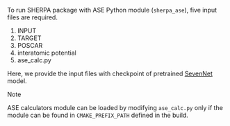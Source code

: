 To run SHERPA package with ASE Python module (`sherpa_ase`), five input files are required.

1. INPUT
2. TARGET
3. POSCAR
4. interatomic potential
5. ase_calc.py

Here, we provide the input files with checkpoint of pretrained [SevenNet](https://github.com/MDIL-SNU/SevenNet) model. 

> [!NOTE]
> ASE calculators module can be loaded by modifying `ase_calc.py` only if the module can be found in `CMAKE_PREFIX_PATH` defined in the build.
